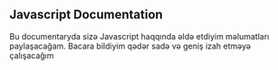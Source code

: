 ## Javascript Documentation

Bu documentaryda sizə Javascript haqqında əldə etdiyim məlumatları paylaşacağam. Bacara bildiyim qədər sadə və geniş izah etməyə çalışacağım